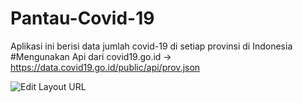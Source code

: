 # Pantau-Covid-19

Aplikasi ini berisi data jumlah covid-19 di setiap provinsi di Indonesia
#Mengunakan Api dari covid19.go.id
-> https://data.covid19.go.id/public/api/prov.json

![Edit Layout URL](https://user-images.githubusercontent.com/59316805/117650543-0b35ad80-b1bb-11eb-9a4a-8cc28e91c6c2.png)

